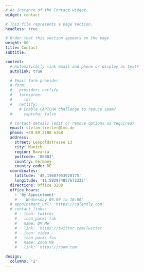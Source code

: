 ```yaml
---
# An instance of the Contact widget.
widget: contact

# This file represents a page section.
headless: true

# Order that this section appears on the page.
weight: 80
title: Contact
subtitle:

content:
  # Automatically link email and phone or display as text?
  autolink: true

  # Email form provider
  # form:
  #   provider: netlify
  #   formspree:
  #     id:
  #   netlify:
      # Enable CAPTCHA challenge to reduce spam?
  #     captcha: false

  # Contact details (edit or remove options as required)
  email: stefan.tretter@lmu.de
  phone: +49 89 2180 6368
  address:
    street: Leopoldstrasse 13
    city: Munich
    region: Bavaria
    postcode: '80802'
    country: Germany
    country_code: DE
  coordinates:
    latitude: '48.15607953920175'
    longitude: '11.582974857672232'
  directions: Office 3208
  office_hours:
    - 'By Appointment'
    # - 'Wednesday 09:00 to 10:00'
  # appointment_url: 'https://calendly.com'
  # contact_links:
    # - icon: twitter
    #   icon_pack: fab
    #   name: DM Me
    #   link: 'https://twitter.com/Twitter'
    # - icon: video
    #   icon_pack: fas
    #   name: Zoom Me
    #   link: 'https://zoom.com'

design:
  columns: '2'
---
```

